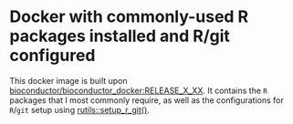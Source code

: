 # Docker with commonly-used R packages installed and R/git configured

This docker image is built upon [bioconductor/bioconductor_docker:RELEASE_X_XX](https://hub.docker.com/u/bioconductor/). It contains the `R` packages that I most commonly require, as well as the configurations for `R`/`git` setup using [rutils::setup_r_git()](https://dzhang32.github.io/rutils/reference/setup_r_git.html). 
